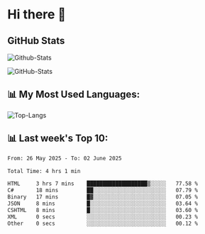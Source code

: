# Hi there 👋

## GitHub Stats
![Github-Stats](https://github-readme-stats-sigma-five.vercel.app/api?username=ltorson&show_icons=true&theme=radical&count_private=true&show=reviews,discussions_started,discussions_answered,prs_merged,prs_merged_percentage)

![GitHub-Stats](https://github-readme-stats.vercel.app/api/wakatime?username=LeeTorson&theme=synthwave&size_weight=0.5&count_weight=0.5&title_color=36F9F6&langs_count=10&count_private=true)

## 📊 My Most Used Languages:
![Top-Langs](https://github-readme-stats-sigma-five.vercel.app/api/top-langs/?username=LTorson&layout=compact&langs_count=10)


## 📊 Last week's Top 10:
<!--START_SECTION:waka-->

```txt
From: 26 May 2025 - To: 02 June 2025

Total Time: 4 hrs 1 min

HTML     3 hrs 7 mins    ███████████████████▒░░░░░   77.58 %
C#       18 mins         ██░░░░░░░░░░░░░░░░░░░░░░░   07.79 %
Binary   17 mins         █▓░░░░░░░░░░░░░░░░░░░░░░░   07.05 %
JSON     8 mins          █░░░░░░░░░░░░░░░░░░░░░░░░   03.64 %
CSHTML   8 mins          █░░░░░░░░░░░░░░░░░░░░░░░░   03.60 %
XML      0 secs          ░░░░░░░░░░░░░░░░░░░░░░░░░   00.23 %
Other    0 secs          ░░░░░░░░░░░░░░░░░░░░░░░░░   00.12 %
```

<!--END_SECTION:waka-->
